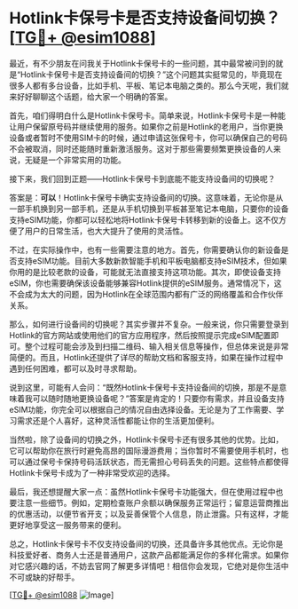 # Hotlink卡保号卡是否支持设备间切换？[[TG💪+ @esim1088](https://t.me/s/esim1088)]

最近，有不少朋友在问我关于Hotlink卡保号卡的一些问题，其中最常被问到的就是“Hotlink卡保号卡是否支持设备间的切换？”这个问题其实挺常见的，毕竟现在很多人都有多台设备，比如手机、平板、笔记本电脑之类的。那么今天呢，我们就来好好聊聊这个话题，给大家一个明确的答案。

首先，咱们得明白什么是Hotlink卡保号卡。简单来说，Hotlink卡保号卡是一种能让用户保留原号码并继续使用的服务。如果你之前是Hotlink的老用户，当你更换设备或者暂时不使用SIM卡的时候，通过申请这张保号卡，你可以确保自己的号码不会被取消，同时还能随时重新激活服务。这对于那些需要频繁更换设备的人来说，无疑是一个非常实用的功能。

接下来，我们回到正题——Hotlink卡保号卡到底能不能支持设备间的切换呢？

答案是：**可以**！Hotlink卡保号卡确实支持设备间的切换。这意味着，无论你是从一部手机换到另一部手机，还是从手机切换到平板甚至笔记本电脑，只要你的设备支持eSIM功能，你都可以轻松地将Hotlink卡保号卡转移到新的设备上。这不仅方便了用户的日常生活，也大大提升了使用的灵活性。

不过，在实际操作中，也有一些需要注意的地方。首先，你需要确认你的新设备是否支持eSIM功能。目前大多数新款智能手机和平板电脑都支持eSIM技术，但如果你用的是比较老款的设备，可能就无法直接支持这项功能。其次，即使设备支持eSIM，你也需要确保该设备能够兼容Hotlink提供的eSIM服务。通常情况下，这不会成为太大的问题，因为Hotlink在全球范围内都有广泛的网络覆盖和合作伙伴关系。

那么，如何进行设备间的切换呢？其实步骤并不复杂。一般来说，你只需要登录到Hotlink的官方网站或使用他们的官方应用程序，然后按照提示完成eSIM配置即可。整个过程可能会涉及到扫描二维码、输入相关信息等操作，但总体来说是非常简便的。而且，Hotlink还提供了详尽的帮助文档和客服支持，如果在操作过程中遇到任何困难，都可以及时寻求帮助。

说到这里，可能有人会问：“既然Hotlink卡保号卡支持设备间的切换，那是不是意味着我可以随时随地更换设备呢？”答案是肯定的！只要你有需求，并且设备支持eSIM功能，你完全可以根据自己的情况自由选择设备。无论是为了工作需要、学习需求还是个人喜好，这种灵活性都能让你的生活更加便利。

当然啦，除了设备间的切换之外，Hotlink卡保号卡还有很多其他的优势。比如，它可以帮助你在旅行时避免高昂的国际漫游费用；当你暂时不需要使用手机时，也可以通过保号卡保持号码活跃状态，而无需担心号码丢失的问题。这些特点都使得Hotlink卡保号卡成为了一种非常受欢迎的选择。

最后，我还想提醒大家一点：虽然Hotlink卡保号卡功能强大，但在使用过程中也要注意一些细节。例如，定期检查账户余额以确保服务正常运行；留意运营商推出的优惠活动，以便节省开支；以及妥善保管个人信息，防止泄露。只有这样，才能更好地享受这一服务带来的便利。

总之，Hotlink卡保号卡不仅支持设备间的切换，还具备许多其他优点。无论你是科技爱好者、商务人士还是普通用户，这款产品都能满足你的多样化需求。如果你对它感兴趣的话，不妨去官网了解更多详情吧！相信你会发现，它绝对是你生活中不可或缺的好帮手。

[[TG💪+ @esim1088](https://t.me/s/esim1088) ![Image](https://i.postimg.cc/4NQfJmqS/Snipaste-2025-05-13-00-14-12.png)]